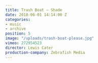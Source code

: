 ```yaml
---
title: Trash Boat — Shade
date: 2018-06-01 14:14:00 Z
categories:
- music
- archive
position: 5
image: "/uploads/trash-boat-please.jpg"
vimeo: 272954523
director: Lewis Cater
production-company: Zebrafish Media
---
```


